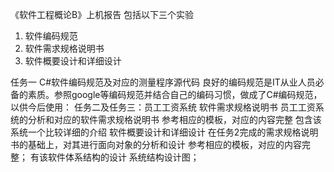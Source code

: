 《软件工程概论B》上机报告
包括以下三个实验
1. 软件编码规范
2. 软件需求规格说明书
3. 软件概要设计和详细设计

任务一 
C#软件编码规范及对应的测量程序源代码
良好的编码规范是IT从业人员必备的素质。参照google等编码规范并结合自己的编码习惯，做成了C#编码规范，以供今后使用：
任务二及任务三：员工工资系统
 软件需求规格说明书
员工工资系统的分析和对应的软件需求规格说明书
参考相应的模板，对应的内容完整
包含该系统一个比较详细的介绍
软件概要设计和详细设计
	在任务2完成的需求规格说明书的基础上，对其进行面向对象的分析和设计
 参考相应的模板，对应的内容完整；
有该软件体系结构的设计 系统结构设计图；
